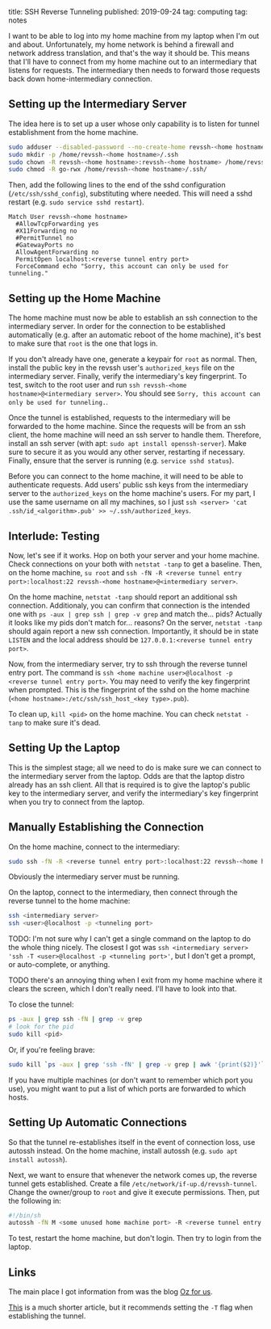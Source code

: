 title: SSH Reverse Tunneling
published: 2019-09-24
tag: computing
tag: notes

I want to be able to log into my home machine from my laptop when I'm out and about.
Unfortunately, my home network is behind a firewall and network address translation, and that's the way it should be.
This means that I'll have to connect from my home machine out to an intermediary that listens for requests.
The intermediary then needs to forward those requests back down home-intermediary connection.





## Setting up the Intermediary Server

The idea here is to set up a user whose only capability is to listen for tunnel establishment from the home machine.

```sh
sudo adduser --disabled-password --no-create-home revssh-<home hostname>
sudo mkdir -p /home/revssh-<home hostname>/.ssh
sudo chown -R revssh-<home hostname>:revssh-<home hostname> /home/revssh-<home hostname>
sudo chmod -R go-rwx /home/revssh-<home hostname>/.ssh/
```

Then, add the following lines to the end of the sshd configuration (`/etc/ssh/sshd_config`), substituting where needed.
This will need a sshd restart (e.g. `sudo service sshd restart`).

```
Match User revssh-<home hostname>
  #AllowTcpForwarding yes
  #X11Forwarding no
  #PermitTunnel no
  #GatewayPorts no
  AllowAgentForwarding no
  PermitOpen localhost:<reverse tunnel entry port>
  ForceCommand echo "Sorry, this account can only be used for tunneling."
```





## Setting up the Home Machine

The home machine must now be able to establish an ssh connection to the intermediary server.
In order for the connection to be established automatically (e.g. after an automatic reboot of the home machine), it's best to make sure that `root` is the one that logs in.

If you don't already have one, generate a keypair for `root` as normal.
Then, install the public key in the revssh user's `authorized_keys` file on the intermediary server.
Finally, verify the intermediary's key fingerprint.
To test, switch to the root user and run `ssh revssh-<home hostname>@<intermediary server>`.
You should see `Sorry, this account can only be used for tunneling.`.


Once the tunnel is established, requests to the intermediary will be forwarded to the home machine.
Since the requests will be from an ssh client, the home machine will need an ssh server to handle them.
Therefore, install an ssh server (with apt: `sudo apt install openssh-server`).
Make sure to secure it as you would any other server, restarting if necessary.
Finally, ensure that the server is running (e.g. `service sshd status`).

Before you can connect to the home machine, it will need to be able to authenticate requests.
Add users' public ssh keys from the intermediary server to the `authorized_keys` on the home machine's users.
For my part, I use the same username on all my machines, so I just `ssh <server> 'cat .ssh/id_<algorithm>.pub' >> ~/.ssh/authorized_keys`.





## Interlude: Testing

Now, let's see if it works.
Hop on both your server and your home machine.
Check connections on your both with `netstat -tanp` to get a baseline.
Then, on the home machine, `su root` and `ssh -fN -R <reverse tunnel entry port>:localhost:22 revssh-<home hostname>@<intermediary server>`.

On the home machine, `netstat -tanp` should report an additional ssh connection.
Additionaly, you can confirm that connection is the intended one with `ps -aux | grep ssh | grep -v grep` and match the... pids? Actually it looks like my pids don't match for... reasons?
On the server, `netstat -tanp` should again report a new ssh connection.
Importantly, it should be in state `LISTEN` and the local address should be `127.0.0.1:<reverse tunnel entry port>`.

Now, from the intermediary server, try to ssh through the reverse tunnel entry port.
The command is `ssh <home machine user>@localhost -p <reverse tunnel entry port>`.
You may need to verify the key fingerprint when prompted.
This is the fingerprint of the sshd on the home machine (`<home hostname>:/etc/ssh/ssh_host_<key type>.pub`).


To clean up, `kill <pid>` on the home machine.
You can check `netstat -tanp` to make sure it's dead.





## Setting Up the Laptop

This is the simplest stage; all we need to do is make sure we can connect to the intermediary server from the laptop.
Odds are that the laptop distro already has an ssh client.
All that is required is to give the laptop's public key to the intermediary server, and verify the intermediary's key fingerprint when you try to connect from the laptop.





## Manually Establishing the Connection

On the home machine, connect to the intermediary:

```sh
sudo ssh -fN -R <reverse tunnel entry port>:localhost:22 revssh-<home hostname>@<intermediary server>
```

Obviously the intermediary server must be running.

On the laptop, connect to the intermediary, then connect through the reverse tunnel to the home machine:
```sh
ssh <intermediary server>
ssh <user>@localhost -p <tunneling port>
```

TODO: I'm not sure why I can't get a single command on the laptop to do the whole thing nicely.
The closest I got was `ssh <intermediary server> 'ssh -T <user>@localhost -p <tunneling port>'`, but I don't get a prompt, or auto-complete, or anything.

TODO there's an annoying thing when I exit from my home machine where it clears the screen, which I don't really need. I'll have to look into that.

To close the tunnel:

```sh
ps -aux | grep ssh -fN | grep -v grep
# look for the pid
sudo kill <pid>
```

Or, if you're feeling brave:

```sh
sudo kill `ps -aux | grep 'ssh -fN' | grep -v grep | awk '{print($2)}'`
```

If you have multiple machines (or don't want to remember which port you use), you might want to put a list of which ports are forwarded to which hosts.





## Setting Up Automatic Connections

So that the tunnel re-establishes itself in the event of connection loss, use autossh instead.
On the home machine, install autossh (e.g. `sudo apt install autossh`).

Next, we want to ensure that whenever the network comes up, the reverse tunnel gets established.
Create a file `/etc/network/if-up.d/revssh-tunnel`.
Change the owner/group to `root` and give it execute permissions.
Then, put the following in:

```sh
#!/bin/sh
autossh -fN M <some unused home machine port> -R <reverse tunnel entry port>:localhost:22 revssh-<home hostname>@<intermediary server>
```

To test, restart the home machine, but don't login.
Then try to login from the laptop.





## Links

The main place I got information from was the blog [Oz for us](http://www.oz4.us/2015/10/linux-restricted-tunneling-handling.html).

[This](https://blog.devolutions.net/2017/3/what-is-reverse-ssh-port-forwarding) is a much shorter article, but it recommends setting the `-T` flag when establishing the tunnel.
